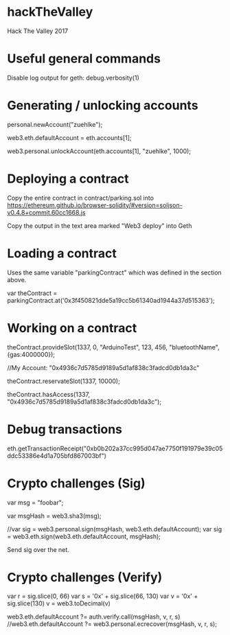 # hackTheValley
Hack The Valley 2017

# Useful general commands

Disable log output for geth:
debug.verbosity(1)

# Generating / unlocking accounts
personal.newAccount("zuehlke");

web3.eth.defaultAccount = eth.accounts[1];

web3.personal.unlockAccount(eth.accounts[1], "zuehlke", 1000);

# Deploying a contract

Copy the entire contract in contract/parking.sol into https://ethereum.github.io/browser-solidity/#version=soljson-v0.4.8+commit.60cc1668.js

Copy the output in the text area marked "Web3 deploy" into Geth

# Loading a contract 

Uses the same variable "parkingContract" which was defined in the section above.

var theContract = parkingContract.at('0x3f450821dde5a19cc5b61340ad1944a37d515363');

# Working on a contract

theContract.provideSlot(1337, 0, "ArduinoTest", 123, 456, "bluetoothName", {gas:4000000});

//My Account: "0x4936c7d5785d9189a5d1af838c3fadcd0db1da3c"

theContract.reservateSlot(1337, 10000);

theContract.hasAccess(1337, "0x4936c7d5785d9189a5d1af838c3fadcd0db1da3c");

# Debug transactions

eth.getTransactionReceipt("0xb0b202a37cc995d047ae7750f191979e39c05ddc53386e4d1a705bfd867003bf")

# Crypto challenges (Sig)

var msg = "foobar";

var msgHash = web3.sha3(msg);

//var sig = web3.personal.sign(msgHash, web3.eth.defaultAccount);
var sig = web3.eth.sign(web3.eth.defaultAccount, msgHash);

Send sig over the net.

# Crypto challenges (Verify)

var r = sig.slice(0, 66)
var s = '0x' + sig.slice(66, 130)
var v = '0x' + sig.slice(130)
v = web3.toDecimal(v)

web3.eth.defaultAccount ?= auth.verify.call(msgHash, v, r, s)
//web3.eth.defaultAccount ?= web3.personal.ecrecover(msgHash, v, r, s);
